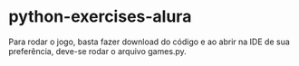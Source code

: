 # python-exercises-alura
Para rodar o jogo, basta fazer download do código e ao abrir na IDE de sua preferência, deve-se rodar o arquivo games.py.
